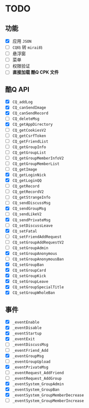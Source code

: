 # TODO

## 功能

- [x] 应用 `JSON`
- [ ] `CQ码` 转 `mirai码` 
- [ ] 悬浮窗
- [ ] 菜单
- [ ] 权限验证
- [ ] **直接加载 酷Q CPK 文件**

## 酷Q API

- [x] `CQ_addLog`
- [x] `CQ_canSendImage`
- [x] `CQ_canSendRecord`
- [ ] `CQ_deleteMsg`
- [x] `CQ_getAppDirectory`
- [ ] `CQ_getCookiesV2`
- [ ] `CQ_getCsrfToken`
- [ ] `CQ_getFriendList`
- [ ] `CQ_getGroupInfo`
- [ ] `CQ_getGroupList`
- [ ] `CQ_getGroupMemberInfoV2`
- [ ] `CQ_getGroupMemberList`
- [ ] `CQ_getImage`
- [x] `CQ_getLoginNick`
- [x] `CQ_getLoginQQ`
- [ ] `CQ_getRecord`
- [ ] `CQ_getRecordV2`
- [ ] `CQ_getStrangeInfo`
- [ ] `CQ_sendDiscussMsg`
- [x] `CQ_sendGroupMsg`
- [ ] `CQ_sendLikeV2`
- [x] `CQ_sendPrivateMsg`
- [ ] `CQ_setDiscussLeave`
- [x] `CQ_setFatal`
- [ ] `CQ_setFriendAddRequest`
- [ ] `CQ_setGroupAddRequestV2`
- [ ] `CQ_setGroupAdmin`
- [x] `CQ_setGroupAnonymous`
- [ ] `CQ_setGroupAnonymousBan`
- [x] `CQ_setGroupBan`
- [x] `CQ_setGroupCard`
- [x] `CQ_setGroupKick`
- [x] `CQ_setGroupLeave`
- [x] `CQ_setGroupSpecialTitle`
- [x] `CQ_setGroupWholeBan`

## 事件

- [x] `_eventEnable`
- [x] `_eventDisable`
- [x] `_eventStartup`
- [x] `_eventExit`
- [ ] `_eventDiscussMsg`
- [ ] `_eventFriend_Add`
- [x] `_eventGroupMsg`
- [ ] `_eventGroupUpload`
- [x] `_eventPrivateMsg`
- [ ] `_eventRequest_AddFriend`
- [ ] `_eventRequest_AddGroup`
- [x] `_eventSystem_GroupAdmin`
- [x] `_eventSystem_GroupBan`
- [x] `_eventSystem_GroupMemberDecrease`
- [ ] `_eventSystem_GroupMemberIncrease`
